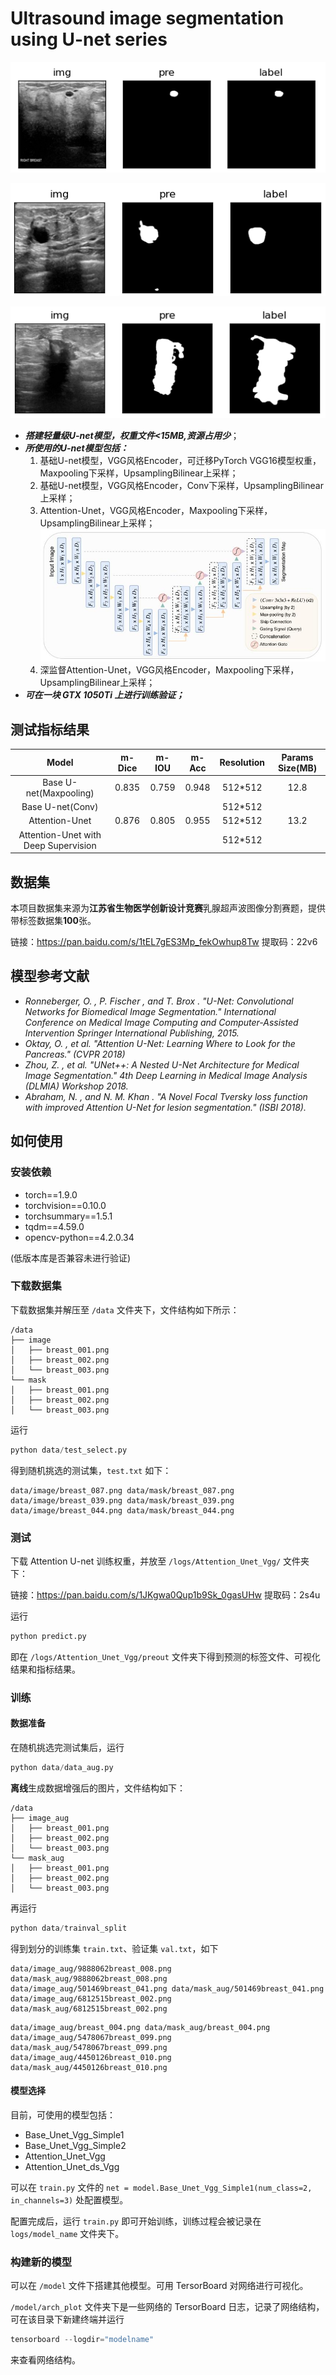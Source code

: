 # Ultrasound image segmentation using U-net series 

![label_0](https://github.com/sucaicai4/Unet-series-for-Ultrasound-image-segmentation/blob/main/imgs/label_0.png)

![label_4](https://github.com/sucaicai4/Unet-series-for-Ultrasound-image-segmentation/blob/main/imgs/label_12.png)

![label_12](https://github.com/sucaicai4/Unet-series-for-Ultrasound-image-segmentation/blob/main/imgs/label_4.png)

- ***搭建轻量级U-net模型，权重文件<15MB,资源占用少***；
- ***所使用的U-net模型包括：***
  1. 基础U-net模型，VGG风格Encoder，可迁移PyTorch VGG16模型权重，Maxpooling下采样，UpsamplingBilinear上采样；
  2. 基础U-net模型，VGG风格Encoder，Conv下采样，UpsamplingBilinear上采样；
  3. Attention-Unet，VGG风格Encoder，Maxpooling下采样，UpsamplingBilinear上采样；
  ![attunet](https://github.com/sucaicai4/Unet-series-for-Ultrasound-image-segmentation/blob/main/imgs/attunet.jpg)
  5. 深监督Attention-Unet，VGG风格Encoder，Maxpooling下采样，UpsamplingBilinear上采样；
- ***可在一块 GTX 1050Ti 上进行训练验证；***

## 测试指标结果

|                Model                 | m-Dice | m-IOU | m-Acc | Resolution | Params Size(MB) |
| :----------------------------------: | :----: | :---: | :---: | :--------: | :-------------: |
|        Base U-net(Maxpooling)        | 0.835  | 0.759 | 0.948 |  512*512   |      12.8       |
|           Base U-net(Conv)           |        |       |       |  512*512   |                 |
|            Attention-Unet            | 0.876  | 0.805 | 0.955 |  512*512   |      13.2       |
| Attention-Unet with Deep Supervision |        |       |       |  512*512   |                 |

## 数据集

本项目数据集来源为**江苏省生物医学创新设计竞赛**乳腺超声波图像分割赛题，提供带标签数据集**100**张。

链接：https://pan.baidu.com/s/1tEL7gES3Mp_fekOwhup8Tw 
提取码：22v6 

## 模型参考文献

- *Ronneberger, O. , P. Fischer , and T. Brox . "U-Net: Convolutional Networks for Biomedical Image Segmentation." International Conference on Medical Image Computing and Computer-Assisted Intervention Springer International Publishing, 2015.*
- *Oktay, O. , et al. "Attention U-Net: Learning Where to Look for the Pancreas." (CVPR 2018)*
- *Zhou, Z. , et al. "UNet++: A Nested U-Net Architecture for Medical Image Segmentation." 4th Deep Learning in Medical Image Analysis (DLMIA) Workshop 2018.*
- *Abraham, N. , and  N. M. Khan . "A Novel Focal Tversky loss function with improved Attention U-Net for lesion segmentation." (ISBI 2018).*

## 如何使用

### 安装依赖

- torch==1.9.0
- torchvision==0.10.0
- torchsummary==1.5.1
- tqdm==4.59.0
- opencv-python==4.2.0.34

(低版本库是否兼容未进行验证)

### 下载数据集

下载数据集并解压至 `/data` 文件夹下，文件结构如下所示：

```
/data
├── image
│   ├── breast_001.png
│   ├── breast_002.png
│   └── breast_003.png
└── mask
│   ├── breast_001.png
│   ├── breast_002.png
│   └── breast_003.png
```

运行

```python
python data/test_select.py
```

得到随机挑选的测试集，`test.txt` 如下：

```
data/image/breast_087.png data/mask/breast_087.png
data/image/breast_039.png data/mask/breast_039.png
data/image/breast_044.png data/mask/breast_044.png
```

### 测试

下载 Attention U-net 训练权重，并放至 `/logs/Attention_Unet_Vgg/` 文件夹下：

链接：https://pan.baidu.com/s/1JKgwa0Qup1b9Sk_0gasUHw 
提取码：2s4u 

运行

```python
python predict.py
```

即在 `/logs/Attention_Unet_Vgg/preout` 文件夹下得到预测的标签文件、可视化结果和指标结果。

### 训练

#### 数据准备

在随机挑选完测试集后，运行

```python
python data/data_aug.py
```

**离线**生成数据增强后的图片，文件结构如下：

```
/data
├── image_aug
│   ├── breast_001.png
│   ├── breast_002.png
│   └── breast_003.png
└── mask_aug
│   ├── breast_001.png
│   ├── breast_002.png
│   └── breast_003.png
```

再运行

```python
python data/trainval_split
```

得到划分的训练集 `train.txt`、验证集 `val.txt`，如下

```
data/image_aug/9888062breast_008.png data/mask_aug/9888062breast_008.png
data/image_aug/501469breast_041.png data/mask_aug/501469breast_041.png
data/image_aug/6812515breast_002.png data/mask_aug/6812515breast_002.png
```

```
data/image_aug/breast_004.png data/mask_aug/breast_004.png
data/image_aug/5478067breast_099.png data/mask_aug/5478067breast_099.png
data/image_aug/4450126breast_010.png data/mask_aug/4450126breast_010.png
```

#### 模型选择

目前，可使用的模型包括：

- Base_Unet_Vgg_Simple1
- Base_Unet_Vgg_Simple2
- Attention_Unet_Vgg
- Attention_Unet_ds_Vgg

可以在 `train.py` 文件的 `net = model.Base_Unet_Vgg_Simple1(num_class=2, in_channels=3)` 处配置模型。

配置完成后，运行 `train.py` 即可开始训练，训练过程会被记录在 `logs/model_name` 文件夹下。

### 构建新的模型

可以在 `/model` 文件下搭建其他模型。可用 TersorBoard 对网络进行可视化。

 `/model/arch_plot` 文件夹下是一些网络的 TersorBoard 日志，记录了网络结构，可在该目录下新建终端并运行

```python
tensorboard --logdir="modelname"
```

来查看网络结构。
